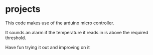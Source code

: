 # projects

This code makes use of the arduino micro controller.

It sounds an alarm if the temperature it reads in is above the required threshold.


Have fun trying it out and improving on it

